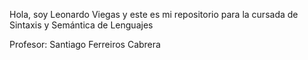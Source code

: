 Hola, soy Leonardo Viegas y este es mi repositorio para la cursada de Sintaxis y Semántica de Lenguajes


Profesor: Santiago Ferreiros Cabrera